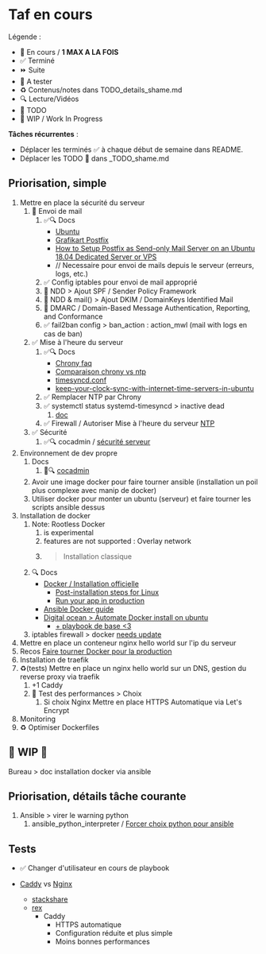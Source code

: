 # Taf en cours

Légende :

- 🚀  En cours / **1 MAX A LA FOIS**
- ✅  Terminé
- ⏩  Suite
- 📌  A tester
- ♻️  Contenus/notes dans TODO_details_shame.md
- 🔍  Lecture/Vidéos
- 🌱  TODO
- 🚧  WIP / Work In Progress

**Tâches récurrentes** :

- Déplacer les terminés ✅ à chaque début de semaine dans README.
- Déplacer les TODO 🌱 dans _TODO_shame.md

## Priorisation, simple

1. Mettre en place la sécurité du serveur
   1. 🌱 Envoi de mail
      1. ✅🔍 Docs
         - [Ubuntu](https://help.ubuntu.com/lts/serverguide/postfix.html)
         - [Grafikart Postfix](https://www.grafikart.fr/tutoriels/postfix-sendonly-695)
         - [How to Setup Postfix as Send-only Mail Server on an Ubuntu 18.04 Dedicated Server or VPS](https://hostadvice.com/how-to/how-to-setup-postfix-as-send-only-mail-server-on-an-ubuntu-18-04-dedicated-server-or-vps/)
         - // Necessaire pour envoi de mails depuis le serveur (erreurs, logs, etc.)
      2. ✅ Config iptables pour envoi de mail approprié
      3. 🌱 NDD > Ajout SPF            / Sender Policy Framework
      4. 🌱 NDD & mail() > Ajout DKIM  / DomainKeys Identified Mail
      5. 🌱 DMARC                      / Domain-Based Message Authentication, Reporting, and Conformance
      6. ✅ fail2ban config > ban_action : action_mwl (mail with logs en cas de ban)
   2. ✅ Mise à l'heure du serveur
      1. ✅🔍 Docs
         - [Chrony faq](https://chrony.tuxfamily.org/faq.html)
         - [Comparaison chrony vs ntp](https://chrony.tuxfamily.org/comparison.html)
         - [timesyncd.conf](http://manpages.ubuntu.com/manpages/cosmic/man5/timesyncd.conf.5.html)
         - [keep-your-clock-sync-with-internet-time-servers-in-ubuntu](https://vitux.com/keep-your-clock-sync-with-internet-time-servers-in-ubuntu/)
      2. ✅ Remplacer NTP par Chrony
      3. ✅ systemctl status systemd-timesyncd > inactive dead
         1. [doc](https://unix.stackexchange.com/questions/504381/chrony-vs-systemd-timesyncd-what-are-the-differences-and-use-cases-as-ntp-cli)
      4. ✅ Firewall / Autoriser Mise à l'heure du serveur [NTP](https://www.google.com/search?q=ntp)
   3. ✅ Sécurité
      1. ✅🔍 cocadmin / [sécurité serveur](https://www.youtube.com/watch?v=UmbndsZFIUE)
2. Environnement de dev propre
   1. Docs
      1. 🚀🔍 [cocadmin](https://www.youtube.com/watch?v=yqLPUOsy-8M)
   2. Avoir une image docker pour faire tourner ansible (installation un poil plus complexe avec manip de docker)
   3. Utiliser docker pour monter un ubuntu (serveur) et faire tourner les scripts ansible dessus
3. Installation de docker
   1. Note: Rootless Docker
      1. is experimental
      2. features are not supported : Overlay network
      3. > Installation classique
   2. 🔍 Docs
      - [Docker / Installation officielle](https://docs.docker.com/install/linux/docker-ce/ubuntu/#install-using-the-repository)
        - [Post-installation steps for Linux](https://docs.docker.com/install/linux/linux-postinstall/)
        - [Run your app in production](https://docs.docker.com/get-started/orchestration/)
      - [Ansible Docker guide](https://docs.ansible.com/ansible/latest/scenario_guides/guide_docker.html)
      - [Digital ocean > Automate Docker install on ubuntu](https://www.digitalocean.com/community/tutorials/how-to-use-ansible-to-install-and-set-up-docker-on-ubuntu-18-04)
        - [+ playbook de base <3](https://github.com/do-community/ansible-playbooks/tree/master/docker_ubuntu1804)
   3. iptables firewall > docker [needs update](https://github.com/nickjj/ansible-iptables/blob/master/tasks/main.yml)
4. Mettre en place un conteneur nginx hello world sur l'ip du serveur
5. Recos [Faire tourner Docker pour la production](https://docs.docker.com/get-started/orchestration/)
6. Installation de traefik
7. ♻️(tests) Mettre en place un nginx hello world sur un DNS, gestion du reverse proxy via traefik
   1. +1 Caddy
   2. 📌 Test des performances > Choix
      1. Si choix Nginx Mettre en place HTTPS Automatique via Let's Encrypt
8. Monitoring
9. ♻️ Optimiser Dockerfiles

## 🚧 WIP 🚧

Bureau > doc installation docker via ansible

## Priorisation, détails tâche courante

1. Ansible > virer le warning python
   1. ansible_python_interpreter / [Forcer choix python pour ansible](https://docs.ansible.com/ansible/latest/reference_appendices/python_3_support.html)

## Tests

- ✅ Changer d'utilisateur en cours de playbook

- [Caddy](https://caddyserver.com/) vs [Nginx](https://www.nginx.com/)
  - [stackshare](https://stackshare.io/stackups/caddy-vs-nginx)
  - [rex](https://medium.com/@torch2424/my-experience-of-switching-from-nginx-to-caddy-79bc8cd627c0)
    - Caddy
      - HTTPS automatique
      - Configuration réduite et plus simple
      - Moins bonnes performances
